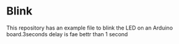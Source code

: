 # Blink

This repository has an example file to blink the LED on an Arduino board.3seconds delay is fae bettr than 1 second
